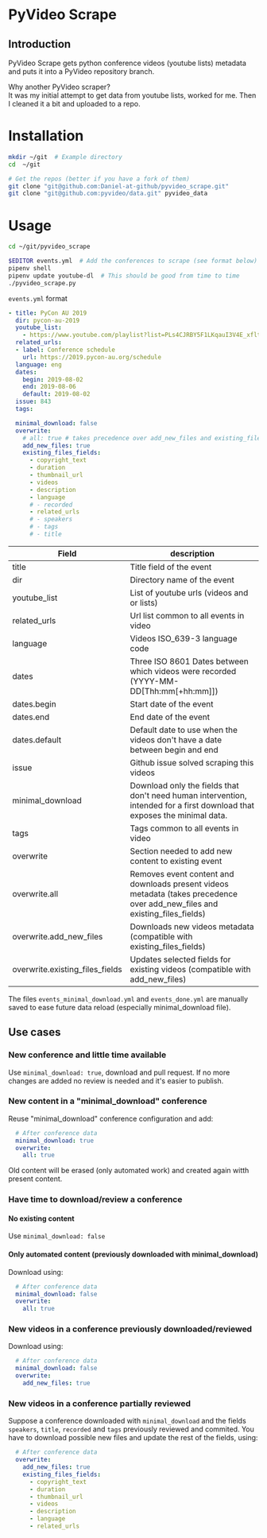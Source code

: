 # PyVideo Scrape

## Introduction

PyVideo Scrape gets python conference videos (youtube lists) metadata and puts it into a PyVideo repository branch.

Why another PyVideo scraper?  
It was my initial attempt to get data from youtube lists, worked for me. Then I cleaned it a bit and uploaded to a repo.

# Installation

~~~ bash
mkdir ~/git  # Example directory
cd  ~/git

# Get the repos (better if you have a fork of them)
git clone "git@github.com:Daniel-at-github/pyvideo_scrape.git"
git clone "git@github.com:pyvideo/data.git" pyvideo_data
~~~

# Usage

~~~ bash
cd ~/git/pyvideo_scrape

$EDITOR events.yml  # Add the conferences to scrape (see format below)
pipenv shell
pipenv update youtube-dl  # This should be good from time to time
./pyvideo_scrape.py
~~~

`events.yml` format
~~~ yml
- title: PyCon AU 2019
  dir: pycon-au-2019
  youtube_list:
    - https://www.youtube.com/playlist?list=PLs4CJRBY5F1LKqauI3V4E_xflt6Gow611
  related_urls:
  - label: Conference schedule
    url: https://2019.pycon-au.org/schedule
  language: eng
  dates:
    begin: 2019-08-02
    end: 2019-08-06
    default: 2019-08-02
  issue: 843
  tags:

  minimal_download: false
  overwrite:
    # all: true # takes precedence over add_new_files and existing_files_fields
    add_new_files: true
    existing_files_fields:
      - copyright_text
      - duration
      - thumbnail_url
      - videos
      - description
      - language
      # - recorded
      - related_urls
      # - speakers
      # - tags
      # - title
~~~

Field | description
--- | ---
title | Title field of the event
dir | Directory name of the event
youtube_list | List of youtube urls (videos and or lists)
related_urls | Url list common to all events in video
language | Videos ISO_639-3 language code
dates | Three ISO 8601 Dates between which videos were recorded (YYYY-MM-DD[Thh:mm[+hh:mm]])
dates.begin | Start date of the event
dates.end | End date of the event
dates.default | Default date to use when the videos don't have a date between begin and end
issue | Github issue solved scraping this videos
minimal_download | Download only the fields that don't need human intervention, intended for a first download that exposes the minimal data.
tags | Tags common to all events in video
overwrite | Section needed to add new content to existing event
overwrite.all | Removes event content and downloads present videos metadata (takes precedence over add_new_files and existing_files_fields)
overwrite.add_new_files | Downloads new videos metadata (compatible with existing_files_fields)
overwrite.existing_files_fields | Updates selected fields for existing videos (compatible with add_new_files)

The files `events_minimal_download.yml` and `events_done.yml` are manually saved to ease future data reload (especially minimal_download file).

## Use cases

### New conference and little time available

Use `minimal_download: true`, download and pull request. If no more changes are added no review is needed and it's easier to publish.

### New content in a "minimal_download" conference

Reuse "minimal_download" conference configuration and add:

~~~ yaml
  # After conference data
  minimal_download: true
  overwrite:
    all: true
~~~

Old content will be erased (only automated work) and created again witth present content.

### Have time to download/review a conference

#### No existing content

Use `minimal_download: false`

#### Only automated content (previously downloaded with minimal_download)

Download using:

~~~ yaml
  # After conference data
  minimal_download: false
  overwrite:
    all: true
~~~

### New videos in a conference previously downloaded/reviewed

Download using:

~~~ yaml
  # After conference data
  minimal_download: false
  overwrite:
    add_new_files: true
~~~

### New videos in a conference partially reviewed

Suppose a conference downloaded with `minimal_download` and the fields `speakers`, `title`, `recorded` and `tags` previously reviewed and commited.
You have to download possible new files and update the rest of the fields, using:

~~~ yaml
  # After conference data
  overwrite:
    add_new_files: true
    existing_files_fields:
      - copyright_text
      - duration
      - thumbnail_url
      - videos
      - description
      - language
      - related_urls
~~~
